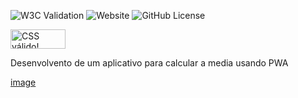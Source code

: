 ![W3C Validation](https://img.shields.io/w3c-validation/html?targetUrl=https%3A%2F%2Fkaio2205.github.io%2Fretrogames%2F)
![Website](https://img.shields.io/website?url=https%3A%2F%2Fkaio2205.github.io%2Fretrogames%2F)
![GitHub License](https://img.shields.io/github/license/kaio2205/Retrogames)

<p>
    <a href="http://jigsaw.w3.org/css-validator/check/referer">
        <img style="border:0;width:88px;height:31px"
            src="http://jigsaw.w3.org/css-validator/images/vcss"
            alt="CSS válido!" />
    </a>
</p>


Desenvolvento de  um aplicativo para  calcular a media usando PWA 

[image](https://github.com/kaio2205/appMedia/assets/132935535/c9e933da-7cdb-4f10-bf97-79d6baa0fb0c)


